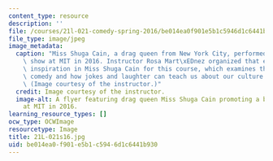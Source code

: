 ```yaml
---
content_type: resource
description: ''
file: /courses/21l-021-comedy-spring-2016/be014ea0f901e5b1c5946d1c6441b930_21L-021s16.jpg
file_type: image/jpeg
image_metadata:
  caption: "Miss Shuga Cain, a drag queen from New York City, performed a benefit\
    \ show at MIT in 2016. Instructor Rosa Mart\xEDnez organized that event and found\
    \ inspiration in Miss Shuga Cain for this course, which examines the history of\
    \ comedy and how jokes and laughter can teach us about our culture and ourselves.\
    \ (Image courtesy of the instructor.)"
  credit: Image courtesy of the instructor.
  image-alt: A flyer featuring drag queen Miss Shuga Cain promoting a benefit show
    at MIT in 2016.
learning_resource_types: []
ocw_type: OCWImage
resourcetype: Image
title: 21L-021s16.jpg
uid: be014ea0-f901-e5b1-c594-6d1c6441b930
---
```

